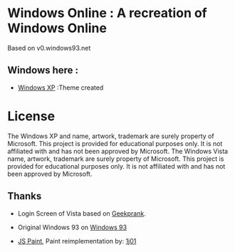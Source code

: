 # Windows Online : A recreation of Windows Online
Based on v0.windows93.net

## Windows here :
- [Windows XP](https://sakinawak.github.io/WinVista/v1/index.html) :Theme created
# License
The Windows XP and name, artwork, trademark are surely property of Microsoft. This project is provided for educational purposes only. It is not affiliated with and has not been approved by Microsoft.
The Windows Vista name, artwork, trademark are surely property of Microsoft. This project is provided for educational purposes only. It is not affiliated with and has not been approved by Microsoft.

## Thanks

- Login Screen of Vista based on [Geekprank](https://geekprank.com/win7-update/).

- Original Windows 93 on [Windows 93](http://v0.windows93.net/)

- [JS Paint](https://github.com/1j01/jspaint), Paint reimplementation by: [1j01](https://github.com/1j01)
